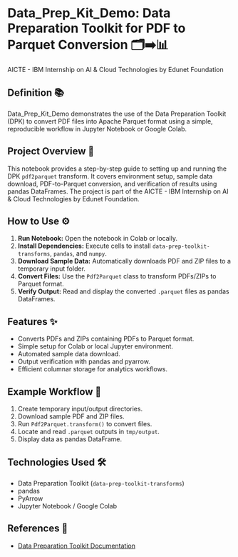 # Data_Prep_Kit_Demo: Data Preparation Toolkit for PDF to Parquet Conversion 🗂️➡️📊
 AICTE - IBM Internship on AI &amp; Cloud Technologies by Edunet Foundation 


## Definition 📚
Data_Prep_Kit_Demo demonstrates the use of the Data Preparation Toolkit (DPK) to convert PDF files into Apache Parquet format using a simple, reproducible workflow in Jupyter Notebook or Google Colab.

## Project Overview 📝
This notebook provides a step-by-step guide to setting up and running the DPK `pdf2parquet` transform. It covers environment setup, sample data download, PDF-to-Parquet conversion, and verification of results using pandas DataFrames. The project is part of the AICTE - IBM Internship on AI & Cloud Technologies by Edunet Foundation.

## How to Use ⚙️
1. **Run Notebook:** Open the notebook in Colab or locally.
2. **Install Dependencies:** Execute cells to install `data-prep-toolkit-transforms`, `pandas`, and `numpy`.
3. **Download Sample Data:** Automatically downloads PDF and ZIP files to a temporary input folder.
4. **Convert Files:** Use the `Pdf2Parquet` class to transform PDFs/ZIPs to Parquet format.
5. **Verify Output:** Read and display the converted `.parquet` files as pandas DataFrames.

## Features ✨
- Converts PDFs and ZIPs containing PDFs to Parquet format.
- Simple setup for Colab or local Jupyter environment.
- Automated sample data download.
- Output verification with pandas and pyarrow.
- Efficient columnar storage for analytics workflows.

## Example Workflow 🔄
1. Create temporary input/output directories.
2. Download sample PDF and ZIP files.
3. Run `Pdf2Parquet.transform()` to convert files.
4. Locate and read `.parquet` outputs in `tmp/output`.
5. Display data as pandas DataFrame.

## Technologies Used 🛠️
- Data Preparation Toolkit (`data-prep-toolkit-transforms`)
- pandas
- PyArrow
- Jupyter Notebook / Google Colab

## References 🔗
- [Data Preparation Toolkit Documentation](https://github.com/IBM/data-prep-toolkit)
